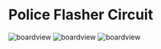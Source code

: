 # Police Flasher Circuit

![boardview](board_front.png)
![boardview](board_back.png)
![boardview](schematic.png)
